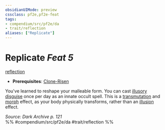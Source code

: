 ```yaml
---
obsidianUIMode: preview
cssclass: pf2e,pf2e-feat
tags:
- compendium/src/pf2e/da
- trait/reflection
aliases: ["Replicate"]
---
```

# Replicate  *Feat 5*  
[reflection](../../rules/traits/reflection-da.md)  

- **Prerequisites**: [Clone-Risen](clone-risen-da.md)

You've learned to reshape your malleable form. You can cast [illusory disguise](../spells/illusory-disguise.md) once per day as an innate occult spell. This is a [transmutation](../../rules/traits/transmutation.md) and [morph](../../rules/traits/morph.md) effect, as your body physically transforms, rather than an [illusion](../../rules/traits/illusion.md) effect.

*Source: Dark Archive p. 121*  
%% #compendium/src/pf2e/da #trait/reflection %%